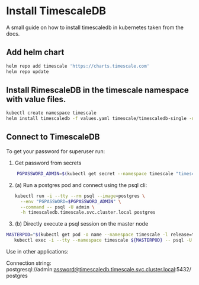 
# Install TimescaleDB
A small guide on how to install timescaledb in kubernetes taken from the docs. 


## Add helm chart
```bash
helm repo add timescale 'https://charts.timescale.com'
helm repo update
```

## Install RimescaleDB in the timescale namespace with value files. 
```bash
kubectl create namespace timescale
helm install timescaledb -f values.yaml timescale/timescaledb-single -n timescale
```

## Connect to TimescaleDB
To get your password for superuser run:

1. Get password from secrets
  ```bash
      PGPASSWORD_ADMIN=$(kubectl get secret --namespace timescale "timescaledb-credentials" -o jsonpath="{.data.PATRONI_admin_PASSWORD}" | base64 --decode)
  ```

2. (a) Run a postgres pod and connect using the psql cli:

    ```bash
    kubectl run -i --tty --rm psql --image=postgres \
      --env "PGPASSWORD=$PGPASSWORD_ADMIN" \
      --command -- psql -U admin \
      -h timescaledb.timescale.svc.cluster.local postgres
    ```

2. (b) Directly execute a psql session on the master node

```bash
MASTERPOD="$(kubectl get pod -o name --namespace timescale -l release=timescaledb,role=master)"
   kubectl exec -i --tty --namespace timescale ${MASTERPOD} -- psql -U postgres
```


Use in other applications: 

Connection string:
postgresql://admin:assword@timescaledb.timescale.svc.cluster.local:5432/postgres


